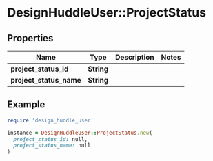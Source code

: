# DesignHuddleUser::ProjectStatus

## Properties

| Name | Type | Description | Notes |
| ---- | ---- | ----------- | ----- |
| **project_status_id** | **String** |  |  |
| **project_status_name** | **String** |  |  |

## Example

```ruby
require 'design_huddle_user'

instance = DesignHuddleUser::ProjectStatus.new(
  project_status_id: null,
  project_status_name: null
)
```

